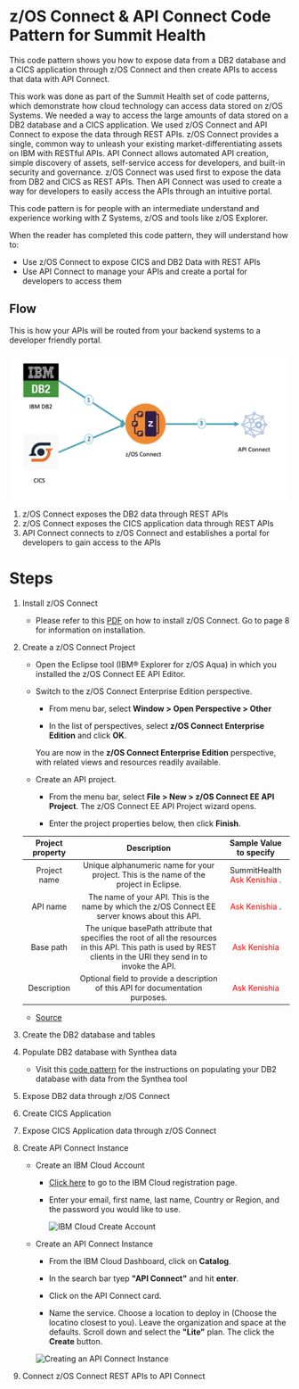 # z/OS Connect & API Connect Code Pattern for Summit Health

This code pattern shows you how to expose data from a DB2 database and a CICS application through z/OS Connect and then create APIs to access that data with API Connect.

This work was done as part of the Summit Health set of code patterns, which demonstrate how cloud technology can access data stored on z/OS Systems. We needed a way to access the large amounts of data stored on a DB2 database and a CICS application. We used z/OS Connect and API Connect to expose the data through REST APIs. z/OS Connect provides a single, common way to unleash your existing market-differentiating assets on IBM with RESTful APIs. API Connect allows automated API creation, simple discovery of assets, self-service access for developers, and built-in security and governance. z/OS Connect was used first to expose the data from DB2 and CICS as REST APIs. Then API Connect was used to create a way for developers to easily access the APIs through an intuitive portal.

This code pattern is for people with an intermediate understand and experience working with Z Systems, z/OS and tools like z/OS Explorer.

When the reader has completed this code pattern, they will understand how to:

- Use z/OS Connect to expose CICS and DB2 Data with REST APIs
- Use API Connect to manage your APIs and create a portal for developers to access them

## Flow

This is how your APIs will be routed from your backend systems to a developer friendly portal.

![Flow Diagram](doc/source/images/FlowDiagram.png)

1. z/OS Connect exposes the DB2 data through REST APIs
2. z/OS Connect exposes the CICS application data through REST APIs
3. API Connect connects to z/OS Connect and establishes a portal for developers to gain access to the APIs

# Steps

1.  Install z/OS Connect

    - Please refer to this [PDF](doc/source/zOSConnectEEV3GettingStarted.pdf) on how to install z/OS Connect. Go to page 8 for information on installation.

2.  Create a z/OS Connect Project

    - Open the Eclipse tool (IBM® Explorer for z/OS Aqua) in which you installed the z/OS Connect EE API Editor.

    * Switch to the z/OS Connect Enterprise Edition perspective.

      - From menu bar, select **Window > Open Perspective > Other**

      - In the list of perspectives, select **z/OS Connect Enterprise Edition** and click **OK**.

      You are now in the **z/OS Connect Enterprise Edition** perspective, with related views and resources readily available.

    * Create an API project.

      - From the menu bar, select **File > New > z/OS Connect EE API Project**. The z/OS Connect EE API Project wizard opens.

      - Enter the project properties below, then click **Finish**.

    | **Project property** |                                                                           **Description**                                                                            |                 **Sample Value to specify**                 |
    | :------------------: | :------------------------------------------------------------------------------------------------------------------------------------------------------------------: | :---------------------------------------------------------: |
    |     Project name     |                                        Unique alphanumeric name for your project. This is the name of the project in Eclipse.                                        | SummitHealth <span style="color:red"> Ask Kenishia </span>. |
    |       API name       |                                   The name of your API. This is the name by which the z/OS Connect EE server knows about this API.                                   |       <span style="color:red"> Ask Kenishia </span>.        |
    |      Base path       | The unique basePath attribute that specifies the root of all the resources in this API. This path is used by REST clients in the URI they send in to invoke the API. |        <span style="color:red"> Ask Kenishia </span>        |
    |     Description      |                                           Optional field to provide a description of this API for documentation purposes.                                            |        <span style="color:red"> Ask Kenishia </span>        |

    - [Source](https://www.ibm.com/support/knowledgecenter/en/SS4SVW_2.0.0/com.ibm.zosconnect.doc/scenarios/ims_create_api.html)

3.  Create the DB2 database and tables

4.  Populate DB2 database with Synthea data

    - Visit this [code pattern](https://developer.ibm.com/patterns/transform-load-big-data-csv-files-db2-zos-database/) for the instructions on populating your DB2 database with data from the Synthea tool

5.  Expose DB2 data through z/OS Connect

6.  Create CICS Application

7.  Expose CICS Application data through z/OS Connect

8.  Create API Connect Instance

    - Create an IBM Cloud Account

      - [Click here](https://cloud.ibm.com/registration) to go to the IBM Cloud registration page.

      - Enter your email, first name, last name, Country or Region, and the password you would like to use.

        ![IBM Cloud Create Account](doc/source/images/IBMCloudCreateAccount.gif)

    - Create an API Connect Instance

      - From the IBM Cloud Dashboard, click on **Catalog**.

      - In the search bar tyep **"API Connect"** and hit **enter**.

      - Click on the API Connect card.

      - Name the service. Choose a location to deploy in (Choose the locatino closest to you). Leave the organization and space at the defaults. Scroll down and select the **"Lite"** plan. The click the **Create** button.

      ![Creating an API Connect Instance](doc/source/images/CreatAPIConnectInstance.gif)

9)  Connect z/OS Connect REST APIs to API Connect
